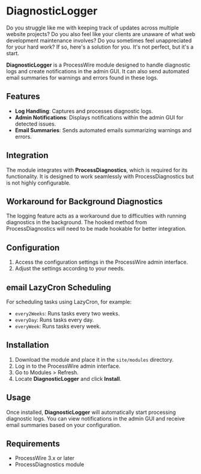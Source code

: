 # DiagnosticLogger

Do you struggle like me with keeping track of updates across multiple website projects? Do you also feel like your clients are unaware of what web development maintenance involves? Do you sometimes feel unappreciated for your hard work? If so, here's a solution for you. It's not perfect, but it's a start.

**DiagnosticLogger** is a ProcessWire module designed to handle diagnostic logs and create notifications in the admin GUI. It can also send automated email summaries for warnings and errors found in these logs.

## Features

- **Log Handling**: Captures and processes diagnostic logs.
- **Admin Notifications**: Displays notifications within the admin GUI for detected issues.
- **Email Summaries**: Sends automated emails summarizing warnings and errors.

## Integration

The module integrates with **ProcessDiagnostics**, which is required for its functionality. It is designed to work seamlessly with ProcessDiagnostics but is not highly configurable.

## Workaround for Background Diagnostics

The logging feature acts as a workaround due to difficulties with running diagnostics in the background. The hooked method from ProcessDiagnostics will need to be made hookable for better integration.

## Configuration

1. Access the configuration settings in the ProcessWire admin interface.
2. Adjust the settings according to your needs.

## email LazyCron Scheduling

For scheduling tasks using LazyCron, for example:

- `every2Weeks`: Runs tasks every two weeks.
- `everyDay`: Runs tasks every day.
- `everyWeek`: Runs tasks every week.

## Installation

1. Download the module and place it in the `site/modules` directory.
2. Log in to the ProcessWire admin interface.
3. Go to Modules > Refresh.
4. Locate **DiagnosticLogger** and click **Install**.

## Usage

Once installed, **DiagnosticLogger** will automatically start processing diagnostic logs. You can view notifications in the admin GUI and receive email summaries based on your configuration.

## Requirements

- ProcessWire 3.x or later
- ProcessDiagnostics module